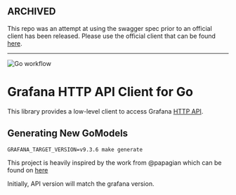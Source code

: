 ## ARCHIVED

This repo was an attempt at using the swagger spec prior to an official client has been released.  Please use the official client that can be found [here](https://github.com/grafana/grafana-openapi-client-go).



---

![Go workflow](https://github.com/esnet/grafana-swagger-api-golang/actions/workflows/go.yml/badge.svg)


# Grafana HTTP API Client for Go

This library provides a low-level client to access Grafana [HTTP API](https://grafana.com/docs/grafana/latest/http_api/).

## Generating New GoModels

`GRAFANA_TARGET_VERSION=v9.3.6 make generate`


This project is heavily inspired by the work from @papagian which can be found on [here](https://github.com/esnet/grafana-swagger-api-golang/tree/papagian/generate-client-from-swagger)

Initially, API version will match the grafana version.
